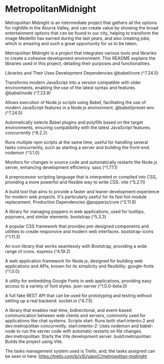 # MetropolitanMidnight
Metropolitan Midnight is an intermediate project that gathers all the options for nightlife in the Aburrá Valley, and can create value by showing the broad entertainment options that can be found in our city, helping to transform the image Medellín has earned during the last years, and also creating jobs, which is amazing and such a great opportunity for us to be taken.

Metropolitan Midnight is a project that integrates various tools and libraries to create a cohesive development environment. This README explains the libraries used in this project, detailing their purposes and functionalities.

Libraries and Their Uses
Development Dependencies
@babel/core (^7.24.5)

Transforms modern JavaScript into a version compatible with older environments, enabling the use of the latest syntax and features.
@babel/node (^7.23.9)

Allows execution of Node.js scripts using Babel, facilitating the use of modern JavaScript features in a Node.js environment.
@babel/preset-env (^7.24.5)

Automatically selects Babel plugins and polyfills based on the target environments, ensuring compatibility with the latest JavaScript features.
concurrently (^8.2.2)

Runs multiple npm scripts at the same time, useful for handling several tasks concurrently, such as starting a server and building the front-end.
nodemon (^3.1.0)

Monitors for changes in source code and automatically restarts the Node.js server, enhancing development efficiency.
sass (^1.77.1)

A preprocessor scripting language that is interpreted or compiled into CSS, providing a more powerful and flexible way to write CSS.
vite (^5.2.11)

A build tool that aims to provide a faster and leaner development experience for modern web projects. It's particularly useful for its fast hot module replacement.
Production Dependencies
@popperjs/core (^2.11.8)

A library for managing poppers in web applications, used for tooltips, popovers, and similar elements.
bootstrap (^5.3.3)

A popular CSS framework that provides pre-designed components and utilities to create responsive and modern web interfaces.
bootstrap-icons (^1.11.3)

An icon library that works seamlessly with Bootstrap, providing a wide range of icons.
express (^4.19.2)

A web application framework for Node.js, designed for building web applications and APIs, known for its simplicity and flexibility.
google-fonts (^1.0.0)

A utility for embedding Google Fonts in web applications, providing easy access to a variety of font styles.
json-server (^1.0.0-beta.0)

A full fake REST API that can be used for prototyping and testing without setting up a real backend.
socket.io (^4.7.5)

A library that enables real-time, bidirectional, and event-based communication between web clients and servers, commonly used for applications like chat systems.
Scripts
start: Runs both start:intento-2 and dev:metropolitan concurrently.
start:intento-2: Uses nodemon and babel-node to run the server code with automatic restarts on file changes.
dev:metropolitan: Starts the Vite development server.
build:metropolitan: Builds the project using Vite.

The tasks management system used is Trello, and, the tasks assigned can be seen in here:
https://trello.com/b/vSUyapnC/metropolitan-midnight
